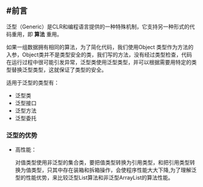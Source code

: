 ## #前言

泛型（Generic）是CLR和编程语言提供的一种特殊机制，它支持另一种形式的代码重用，即 **算法** 重用。

如果一组数据拥有相同的算法，为了简化代码，我们使用Object 类型作为方法的入参，Object类并不是类型安全的类，我们写的方法，没有经过类型检查，代码在运行过程中很可能引发异常，泛型类使用泛型类型，并可以根据需要用特定的类型替换泛型类型，这就保证了类型的安全。

适用于泛型的类型有：

- 泛型类
- 泛型接口
- 泛型方法
- 泛型委托

### 泛型的优势

- 高性能：

  对值类型使用非泛型的集合类，要把值类型转换为引用类型，和把引用类型转换为值类型，只其中存在装箱和拆箱操作，会使程序性能大大下降,为了理解泛型的性能优势，来比较泛型List算法和非泛型ArrayList的算法性能。

  ```c#
  
  ```
